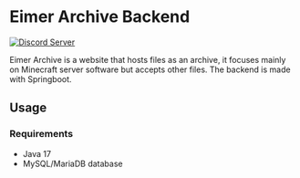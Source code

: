 # Eimer Archive Backend

[![Discord Server](https://img.shields.io/discord/979589333524820018?color=7289da&label=DISCORD&style=flat-square&logo=appveyor)](https://discord.gg/k8RcgxpnBS)

Eimer Archive is a website that hosts files as an archive, it focuses mainly on Minecraft server software but accepts other files. The backend is made with Springboot.

## Usage

### Requirements

- Java 17
- MySQL/MariaDB database